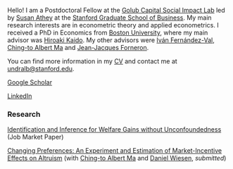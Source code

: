 Hello! I am a Postdoctoral Fellow at the [Golub Capital Social Impact Lab](https://www.gsb.stanford.edu/faculty-research/centers-initiatives/sil) led by [Susan Athey](https://athey.people.stanford.edu) at the [Stanford Graduate School of Business](https://www.gsb.stanford.edu). My main research interests are in econometric theory and applied econometrics. I received a PhD in Economics from [Boston University](https://www.bu.edu/econ/), where my main advisor was [Hiroaki Kaido](http://people.bu.edu/hkaido/). My other advisors were [Iván Fernández-Val](https://sites.bu.edu/ivanf/), [Ching-to Albert Ma](https://people.bu.edu/ma/) and [Jean-Jacques Forneron](http://jjforneron.com).

You can find more information in my [CV](https://undara.github.io/docs/Byambadalai_CV.pdf) and contact me at [undralb@stanford.edu](mailto:undralb@stanford.edu).

[Google Scholar](https://scholar.google.com/citations?user=mCFLjwEAAAAJ&hl=en&authuser=1)

[LinkedIn](https://www.linkedin.com/in/undralbyambadalai/)


     
### Research

[Identification and Inference for Welfare Gains without Unconfoundedness](https://arxiv.org/pdf/2207.04314.pdf) (Job Market Paper)

[Changing Preferences: An Experiment and Estimation of Market-Incentive Effects on Altruism](https://undara.github.io/docs/preferences-market_March2022.pdf)
(with [Ching-to Albert Ma](http://people.bu.edu/ma/) and [Daniel Wiesen](https://sites.google.com/site/danielwiesen1/), _submitted_)

